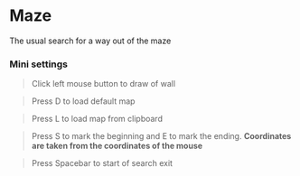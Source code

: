 # Maze

The usual search for a way out of the maze

### Mini settings

> Click left mouse button to draw of wall

> Press D to load default map

> Press L to load map from clipboard

> Press S to mark the beginning and E to mark the ending. **Coordinates are taken from the coordinates of the mouse**

> Press Spacebar to start of search exit